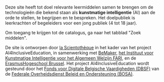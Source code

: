 Deze site heeft tot doel relevante leermiddelen samen te brengen om de technologieën die bekend staan als **kunstmatige intelligentie** (AI) aan de orde te stellen, te begrijpen en te bespreken. Het doelpubliek is leerkrachten of begeleiders voor een jong publiek (4 tot 18 jaar). 

Om toegang te krijgen tot de catalogus, ga naar het tabblad "Zoek middelen".

De site is ontworpen door [la Scientothèque](https://www.lascientotheque.be/) in het kader van het project AI4InclusiveEducation, in samenwerking met [BeMaker](http://www.bemaker.eu/), [het Instituut voor Kunstmatige Intelligentie voor het Algemeen Welzijn FARI](https://fari.brussels/), en de [ErasmusHogeschool Brussel](https://www.erasmushogeschool.be/nl). Het project AI4InclusiveEducation wordt gesteund door het [Fonds voor Digitale Belgische Vaardigheden (DBSF)](https://dt.bosa.be/fr/dbsf2021) van de [Federale Overheidsdienst Beleid en Ondersteuning (BOSA)](https://dt.bosa.be/fr). 

